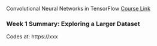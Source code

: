 
Convolutional Neural Networks in TensorFlow [Course Link](https://www.coursera.org/learn/convolutional-neural-networks-tensorflow/home/welcome)

### Week 1 Summary: Exploring a Larger Dataset

Codes at: https://xxx
